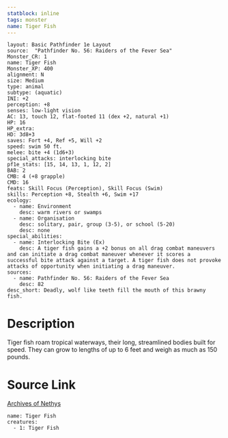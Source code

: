 ```yaml
---
statblock: inline
tags: monster
name: Tiger Fish
---
```

```statblock
layout: Basic Pathfinder 1e Layout
source:  "Pathfinder No. 56: Raiders of the Fever Sea"
Monster_CR: 1
name: Tiger Fish
Monster_XP: 400
alignment: N
size: Medium
type: animal
subtype: (aquatic)
INI: +2
perception: +8
senses: low-light vision
AC: 13, touch 12, flat-footed 11 (dex +2, natural +1)
HP: 16
HP_extra: 
HD: 3d8+3
saves: Fort +4, Ref +5, Will +2
speed: swim 50 ft.
melee: bite +4 (1d6+3)
special_attacks: interlocking bite
pf1e_stats: [15, 14, 13, 1, 12, 2]
BAB: 2
CMB: 4 (+8 grapple)
CMD: 16
feats: Skill Focus (Perception), Skill Focus (Swim)
skills: Perception +8, Stealth +6, Swim +17
ecology:
  - name: Environment
    desc: warm rivers or swamps
  - name: Organisation
    desc: solitary, pair, group (3-5), or school (5-20)
    desc: none
special_abilities:
  - name: Interlocking Bite (Ex)
    desc: A tiger fish gains a +2 bonus on all drag combat maneuvers and can initiate a drag combat maneuver whenever it scores a successful bite attack against a target. A tiger fish does not provoke attacks of opportunity when initiating a drag maneuver.
sources:
  - name: Pathfinder No. 56: Raiders of the Fever Sea
    desc: 82
desc_short: Deadly, wolf like teeth fill the mouth of this brawny fish.
```
# Description
Tiger fish roam tropical waterways, their long, streamlined bodies built for speed. They can grow to lengths of up to 6 feet and weigh as much as 150 pounds.
# Source Link
[Archives of Nethys](https://aonprd.com/MonsterDisplay.aspx?ItemName=Tiger%20Fish)
```encounter-table
name: Tiger Fish
creatures:
  - 1: Tiger Fish
```
